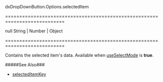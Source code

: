 <!--id-->dxDropDownButton.Options.selectedItem<!--/id-->
===========================================================================
<!--default-->null<!--/default-->
<!--type-->String | Number | Object<!--/type-->
<!--readonly--><!--/readonly-->
===========================================================================

<!--shortDescription-->
Contains the selected item's data. Available when [useSelectMode](/Documentation/ApiReference/UI_Widgets/dxDropDownButton/Configuration/#useSelectMode) is **true**.
<!--/shortDescription-->

<!--fullDescription-->
#####See Also###
- [selectedItemKey](/Documentation/ApiReference/UI_Widgets/dxDropDownButton/Configuration/#selectedItemKey)
<!--/fullDescription-->
